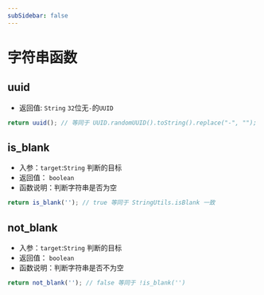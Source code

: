 ```yaml
---
subSidebar: false
---
```

# 字符串函数

## uuid
- 返回值: `String` `32`位无`-`的`UUID`
```js
return uuid(); // 等同于 UUID.randomUUID().toString().replace("-", "");
```
## is_blank
- 入参：`target`:`String`  判断的目标
- 返回值： `boolean`
- 函数说明：判断字符串是否为空
```js
return is_blank(''); // true 等同于 StringUtils.isBlank 一致
```

## not_blank
- 入参：`target`:`String`  判断的目标
- 返回值： `boolean`
- 函数说明：判断字符串是否不为空
```js
return not_blank(''); // false 等同于 !is_blank('')
```
